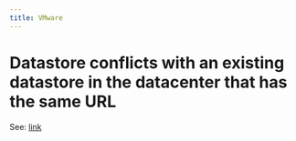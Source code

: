 ```yaml
---
title: VMware
---
```


# Datastore conflicts with an existing datastore in the datacenter that has the same URL

See: [link](https://kb.vmware.com/s/article/79623)
